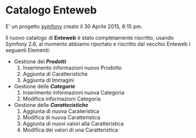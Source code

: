 Catalogo Enteweb
==================

E' un progetto [symfony](https://symfony.com/doc/2.6/book/index.html) creato il 30 Aprile 2015, 6:15 pm.

Il nuovo catalogo di **Enteweb** è stato completamente riscritto, usando Symfony 2.6, al momento abbiamo riportato e riscritto dal vecchio Enteweb i seguenti Elementi:

* Gestione dei **_Prodotti_**
  1. Inserimento informazioni nuovo Prodotto
  2. Aggiunta di Caratteristiche
  3. Aggiunta di Immagini
* Gestione delle **_Categorie_**
  1. Inserimento informazioni nuova Categoria
  2. Modifica informazioni Categoria
* Gestione delle **_Caratteristiche_**
  1. Aggiunta di nuova Carateristica
  2. Modifica di nuova Caratteristica
  3. Aggiunta di nuovi valori alla Caratteristica
  4. Modifica dei valori di una Caratteristica
  